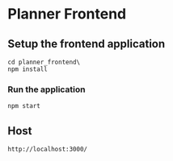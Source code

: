 # Planner Frontend 
## Setup the frontend application
```
cd planner_frontend\
npm install
```

### Run the application
```
npm start
```

## Host
```
http://localhost:3000/
```